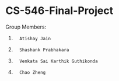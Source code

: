 # CS-546-Final-Project

Group Members:
1.       Atishay Jain
2.       Shashank Prabhakara
3.       Venkata Sai Karthik Guthikonda
4.       Chao Zheng
